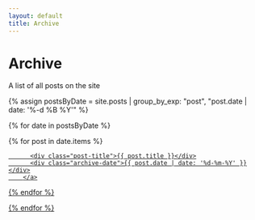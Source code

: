 ```yaml
---
layout: default
title: Archive
---
```


# Archive

A list of all posts on the site

{% assign postsByDate = site.posts | group_by_exp: "post", "post.date | date: '%-d %B %Y'" %}

{% for date in postsByDate %}
  <div class="archive-frame">
    {% for post in date.items %}
        <a href="{{ post.url }}" class="archive-box">

          <div class="post-title">{{ post.title }}</div>
          <div class="archive-date">{{ post.date | date: '%d-%m-%Y' }}</div>
        </a>
  {% endfor %}

  </div>
{% endfor %}
